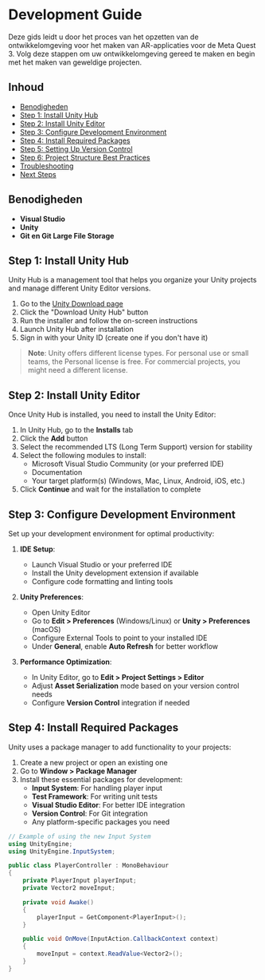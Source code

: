 <link rel="stylesheet" href="{{ '/assets/css/style.css' | relative_url }}">

# Development Guide

Deze gids leidt u door het proces van het opzetten van de ontwikkelomgeving voor het maken van AR-applicaties voor de Meta Quest 3.
Volg deze stappen om uw ontwikkelomgeving gereed te maken en begin met het maken van geweldige projecten.

## Inhoud

- [Benodigheden](#benodigheden)
- [Step 1: Install Unity Hub](#step-1-install-unity-hub)
- [Step 2: Install Unity Editor](#step-2-install-unity-editor)
- [Step 3: Configure Development Environment](#step-3-configure-development-environment)
- [Step 4: Install Required Packages](#step-4-install-required-packages)
- [Step 5: Setting Up Version Control](#step-5-setting-up-version-control)
- [Step 6: Project Structure Best Practices](#step-6-project-structure-best-practices)
- [Troubleshooting](#troubleshooting)
- [Next Steps](#next-steps)

## Benodigheden
- **Visual Studio**
- **Unity**
- **Git en Git Large File Storage**

## Step 1: Install Unity Hub

Unity Hub is a management tool that helps you organize your Unity projects and manage different Unity Editor versions.

1. Go to the [Unity Download page](https://unity.com/download)
2. Click the "Download Unity Hub" button
3. Run the installer and follow the on-screen instructions
4. Launch Unity Hub after installation
5. Sign in with your Unity ID (create one if you don't have it)

> **Note**: Unity offers different license types. For personal use or small teams, the Personal license is free. For commercial projects, you might need a different license.

## Step 2: Install Unity Editor

Once Unity Hub is installed, you need to install the Unity Editor:

1. In Unity Hub, go to the **Installs** tab
2. Click the **Add** button
3. Select the recommended LTS (Long Term Support) version for stability
4. Select the following modules to install:
   - Microsoft Visual Studio Community (or your preferred IDE)
   - Documentation
   - Your target platform(s) (Windows, Mac, Linux, Android, iOS, etc.)
5. Click **Continue** and wait for the installation to complete


## Step 3: Configure Development Environment

Set up your development environment for optimal productivity:

1. **IDE Setup**:
   - Launch Visual Studio or your preferred IDE
   - Install the Unity development extension if available
   - Configure code formatting and linting tools

2. **Unity Preferences**:
   - Open Unity Editor
   - Go to **Edit > Preferences** (Windows/Linux) or **Unity > Preferences** (macOS)
   - Configure External Tools to point to your installed IDE
   - Under **General**, enable **Auto Refresh** for better workflow

3. **Performance Optimization**:
   - In Unity Editor, go to **Edit > Project Settings > Editor**
   - Adjust **Asset Serialization** mode based on your version control needs
   - Configure **Version Control** integration if needed

## Step 4: Install Required Packages

Unity uses a package manager to add functionality to your projects:

1. Create a new project or open an existing one
2. Go to **Window > Package Manager**
3. Install these essential packages for development:
   - **Input System**: For handling player input
   - **Test Framework**: For writing unit tests
   - **Visual Studio Editor**: For better IDE integration
   - **Version Control**: For Git integration
   - Any platform-specific packages you need

```csharp
// Example of using the new Input System
using UnityEngine;
using UnityEngine.InputSystem;

public class PlayerController : MonoBehaviour
{
    private PlayerInput playerInput;
    private Vector2 moveInput;

    private void Awake()
    {
        playerInput = GetComponent<PlayerInput>();
    }

    public void OnMove(InputAction.CallbackContext context)
    {
        moveInput = context.ReadValue<Vector2>();
    }
}
